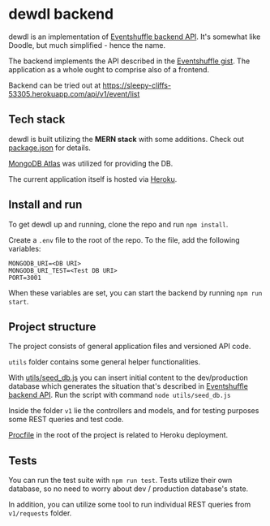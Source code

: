 # dewdl backend

dewdl is an implementation of [Eventshuffle backend API](https://gist.github.com/anttti/2b69aebc63687ebf05ec). 
It's somewhat like Doodle, but much simplified - hence the name.

The backend implements the API described in the [Eventshuffle gist](https://gist.github.com/anttti/2b69aebc63687ebf05ec). 
The application as a whole ought to comprise also of a frontend.

Backend can be tried out at https://sleepy-cliffs-53305.herokuapp.com/api/v1/event/list

## Tech stack

dewdl is built utilizing the **MERN stack** with some additions. Check out [package.json](package.json) for details.

[MongoDB Atlas](https://www.mongodb.com/atlas/database) was utilized for providing the DB.

The current application itself is hosted via [Heroku](https://www.heroku.com/).

## Install and run

To get dewdl up and running, clone the repo and run `npm install`.

Create a `.env` file to the root of the repo. 
To the file, add the following variables:
```
MONGODB_URI=<DB URI>
MONGODB_URI_TEST=<Test DB URI>
PORT=3001
```

When these variables are set, you can start the backend by running `npm run start`.

## Project structure

The project consists of general application files and versioned API code.

`utils` folder contains some general helper functionalities. 

With [utils/seed_db.js](utils/seed_db.js) you can insert initial content to the dev/production database which generates the situation that's described in [Eventshuffle backend API](https://gist.github.com/anttti/2b69aebc63687ebf05ec). Run the script with command `node utils/seed_db.js`

Inside the folder `v1` lie the controllers and models, and for testing purposes some REST queries and test code.

[Procfile](Procfile) in the root of the project is related to Heroku deployment.

## Tests

You can run the test suite with `npm run test`.
Tests utilize their own database, so no need to worry about dev / production database's state.

In addition, you can utilize some tool to run individual REST queries from `v1/requests` folder.



